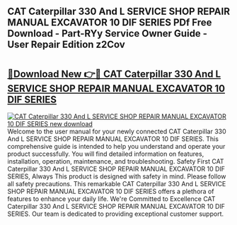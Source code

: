 ## CAT Caterpillar 330 And L SERVICE SHOP REPAIR MANUAL EXCAVATOR 10 DIF SERIES PDf Free Download - Part-RYy Service Owner Guide - User Repair Edition z2Cov

# <h2><a href="http://bc59193.oget.top/?id=CAT+Caterpillar+330+And+L+SERVICE+SHOP+REPAIR+MANUAL+EXCAVATOR+10+DIF+SERIES">🔗Download New 👉🔴 CAT Caterpillar 330 And L SERVICE SHOP REPAIR MANUAL EXCAVATOR 10 DIF SERIES</a></h2>

[![CAT Caterpillar 330 And L SERVICE SHOP REPAIR MANUAL EXCAVATOR 10 DIF SERIES new download](https://i.imgur.com/5g1atiW.png)](http://bc59193.oget.top/?id=CAT+Caterpillar+330+And+L+SERVICE+SHOP+REPAIR+MANUAL+EXCAVATOR+10+DIF+SERIES)
Welcome to the user manual for your newly connected CAT Caterpillar 330 And L SERVICE SHOP REPAIR MANUAL EXCAVATOR 10 DIF SERIES. This comprehensive guide is intended to help you understand and operate your product successfully. You will find detailed information on features, installation, operation, maintenance, and troubleshooting. Safety First CAT Caterpillar 330 And L SERVICE SHOP REPAIR MANUAL EXCAVATOR 10 DIF SERIES, Always This product is designed with safety in mind. Please follow all safety precautions. This remarkable CAT Caterpillar 330 And L SERVICE SHOP REPAIR MANUAL EXCAVATOR 10 DIF SERIES offers a plethora of features to enhance your daily life. We're Committed to Excellence CAT Caterpillar 330 And L SERVICE SHOP REPAIR MANUAL EXCAVATOR 10 DIF SERIES. Our team is dedicated to providing exceptional customer support.
